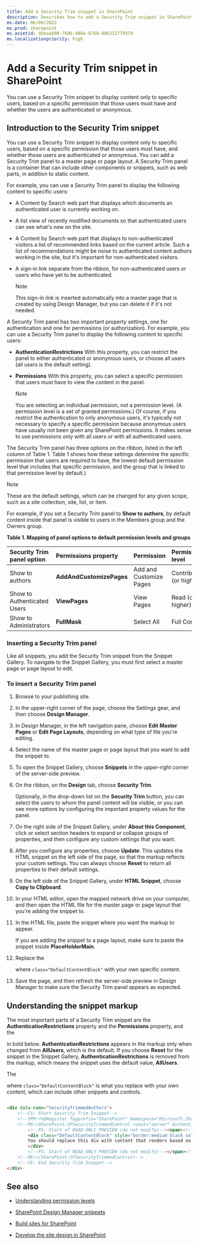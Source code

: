 ```yaml
---
title: Add a Security Trim snippet in SharePoint
description: Describes how to add a Security Trim snippet in SharePoint to display content only to specific and authenticated users.
ms.date: 06/09/2022
ms.prod: sharepoint
ms.assetid: 4beaab08-760b-408a-b768-906312779379
ms.localizationpriority: high
---
```



# Add a Security Trim snippet in SharePoint

You can use a Security Trim snippet to display content only to specific users, based on a specific permission that those users must have and whether the users are authenticated or anonymous.

## Introduction to the Security Trim snippet
<a name="Introduction"> </a>

You can use a Security Trim snippet to display content only to specific users, based on a specific permission that those users must have, and whether those users are authenticated or anonymous. You can add a Security Trim panel to a master page or page layout. A Security Trim panel is a container that can include other components or snippets, such as web parts, in addition to static content.
  
    
    
For example, you can use a Security Trim panel to display the following content to specific users:
  
    
    

- A Content by Search web part that displays which documents an authenticated user is currently working on.
    
  
- A list view of recently modified documents so that authenticated users can see what's new on the site.
    
  
- A Content by Search web part that displays to non-authenticated visitors a list of recommended links based on the current article. Such a list of recommendations might be noise to authenticated content authors working in the site, but it's important for non-authenticated visitors.
    
  
- A sign-in link separate from the ribbon, for non-authenticated users or users who have yet to be authenticated.
    
    > [!NOTE]
    > This sign-in link is inserted automatically into a master page that is created by using Design Manager, but you can delete it if it's not needed. 

A Security Trim panel has two important property settings, one for authentication and one for permissions (or authorization). For example, you can use a Security Trim panel to display the following content to specific users:
  
    
    

- **AuthenticationRestrictions** With this property, you can restrict the panel to either authenticated or anonymous users, or choose all users (all users is the default setting).
    
  
- **Permissions** With this property, you can select a specific permission that users must have to view the content in the panel.
    
    > [!NOTE]
    > You are selecting an individual permission, not a permission level. (A permission level is a set of granted permissions.) 
Of course, if you restrict the authentication to only anonymous users, it's typically not necessary to specify a specific permission because anonymous users have usually not been given any SharePoint permissions. It makes sense to use permissions only with all users or with all authenticated users.
  
    
    
The Security Trim panel has three options on the ribbon, listed in the left column of Table 1. Table 1 shows how these settings determine the specific permission that users are required to have, the lowest default permission level that includes that specific permission, and the group that is linked to that permission level by default.)
  
> [!NOTE]
> These are the default settings, which can be changed for any given scope, such as a site collection, site, list, or item. 
  
    
    

For example, if you set a Security Trim panel to **Show to authors**, by default content inside that panel is visible to users in the Members group and the Owners group.
  
    
    

**Table 1. Mapping of panel options to default permission levels and groups**


|**Security Trim panel option**|**Permissions property**|**Permission**|**Permission level**|**Group**|
|:-----|:-----|:-----|:-----|:-----|
|Show to authors  <br/> |**AddAndCustomizePages** <br/> |Add and Customize Pages  <br/> |Contribute (or higher)  <br/> |Members  <br/> |
|Show to Authenticated Users  <br/> |**ViewPages** <br/> |View Pages  <br/> |Read (or higher)  <br/> |Visitors  <br/> |
|Show to Administrators  <br/> |**FullMask** <br/> |Select All  <br/> |Full Control  <br/> |Owners  <br/> |
   

### Inserting a Security Trim panel
<a name="InsertSnippet"> </a>

Like all snippets, you add the Security Trim snippet from the Snippet Gallery. To navigate to the Snippet Gallery, you must first select a master page or page layout to edit.
  
    
    

### To insert a Security Trim panel


1. Browse to your publishing site.
    
  
2. In the upper-right corner of the page, choose the Settings gear, and then choose **Design Manager**.
    
  
3. In Design Manager, in the left navigation pane, choose **Edit Master Pages** or **Edit Page Layouts**, depending on what type of file you're editing.
    
  
4. Select the name of the master page or page layout that you want to add the snippet to.
    
  
5. To open the Snippet Gallery, choose **Snippets** in the upper-right corner of the server-side preview.
    
  
6. On the ribbon, on the **Design** tab, choose **Security Trim**.
    
    Optionally, in the drop-down list on the **Security Trim** button, you can select the users to whom the panel content will be visible, or you can see more options by configuring the important property values for the panel.
    
  
7. On the right side of the Snippet Gallery, under **About this Component**, click or select section headers to expand or collapse groups of properties, and then configure any custom settings that you want.
    
  
8. After you configure any properties, choose **Update**. This updates the HTML snippet on the left side of the page, so that the markup reflects your custom settings. You can always choose **Reset** to return all properties to their default settings.
    
  
9. On the left side of the Snippet Gallery, under **HTML Snippet**, choose **Copy to Clipboard**.
    
  
10. In your HTML editor, open the mapped network drive on your computer, and then open the HTML file for the master page or page layout that you're adding the snippet to.
    
  
11. In the HTML file, paste the snippet where you want the markup to appear.
    
    If you are adding the snippet to a page layout, make sure to paste the snippet inside **PlaceHolderMain**.
    
  
12. Replace the **<div>** where `class="DefaultContentBlock"` with your own specific content.
    
  
13. Save the page, and then refresh the server-side preview in Design Manager to make sure the Security Trim panel appears as expected.
    
  

## Understanding the snippet markup
<a name="UnderstandMarkup"> </a>

The most important parts of a Security Trim snippet are the **AuthenticationRestrictions** property and the **Permissions** property, and the **<div>** in bold below. **AuthenticationRestrictions** appears in the markup only when changed from **AllUsers**, which is the default. If you choose **Reset** for the snippet in the Snippet Gallery, **AuthenticationRestrictions** is removed from the markup, which means the snippet uses the default value, **AllUsers**.
  
    
    
The **<div>** where `class="DefaultContentBlock"` is what you replace with your own content, which can include other snippets and controls.
  
    
    



```HTML

<div data-name="SecurityTrimmedAuthors">
    <!--CS: Start Security Trim Snippet-->
    <!--SPM:<%@Register Tagprefix="SharePoint" Namespace="Microsoft.SharePoint.WebControls" Assembly="Microsoft.SharePoint, Version=15.0.0.0, Culture=neutral, PublicKeyToken=71e9bce111e9429c"%>-->
    <!--MS:<SharePoint:SPSecurityTrimmedControl runat="server" AuthenticationRestrictions="AuthenticatedUsersOnly" Permissions="AddAndCustomizePages" PermissionContext="RootSite">-->
        <!--PS: Start of READ-ONLY PREVIEW (do not modify)--><span><!--PE: End of READ-ONLY PREVIEW-->
        <div class="DefaultContentBlock" style="border:medium black solid; background:yellow; color:black; margin:20px; padding:10px;">
        You should replace this div with content that renders based on your Security Trim Properties.
        </div>
        <!--PS: Start of READ-ONLY PREVIEW (do not modify)--></span><!--PE: End of READ-ONLY PREVIEW-->
    <!--ME:</SharePoint:SPSecurityTrimmedControl>-->
    <!--CE: End Security Trim Snippet-->
</div>
```


## See also
<a name="AdditionalResources"> </a>
   
  
-  [Understanding permission levels](https://support.office.com/article/understanding-permission-levels-in-sharepoint-87ecbb0e-6550-491a-8826-c075e4859848)
    
  
-  [SharePoint Design Manager snippets](sharepoint-design-manager-snippets.md)
    
  
-  [Build sites for SharePoint](build-sites-for-sharepoint.md)
    
  
-  [Develop the site design in SharePoint](develop-the-site-design-in-sharepoint.md)
    
  

